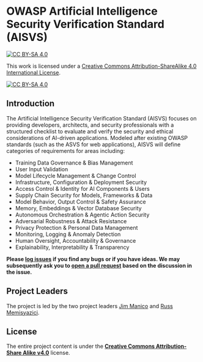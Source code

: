 # OWASP Artificial Intelligence Security Verification Standard (AISVS)

[![CC BY-SA 4.0][cc-by-sa-shield]][cc-by-sa]

This work is licensed under a
[Creative Commons Attribution-ShareAlike 4.0 International License][cc-by-sa].

[![CC BY-SA 4.0][cc-by-sa-image]][cc-by-sa]

[cc-by-sa]: http://creativecommons.org/licenses/by-sa/4.0/
[cc-by-sa-image]: https://licensebuttons.net/l/by-sa/4.0/88x31.png
[cc-by-sa-shield]: https://img.shields.io/badge/License-CC%20BY--SA%204.0-blue.svg

## Introduction

The Artificial Intelligence Security Verification Standard (AISVS) focuses on providing developers, architects, and security professionals with a structured checklist to evaluate and verify the security and ethical considerations of AI-driven applications. Modeled after existing OWASP standards (such as the ASVS for web applications), AISVS will define categories of requirements for areas including:

* Training Data Governance & Bias Management
* User Input Validation
* Model Lifecycle Management & Change Control
* Infrastructure, Configuration & Deployment Security
* Access Control & Identity for AI Components & Users
* Supply Chain Security for Models, Frameworks & Data
* Model Behavior, Output Control & Safety Assurance
* Memory, Embeddings & Vector Database Security
* Autonomous Orchestration & Agentic Action Security
* Adversarial Robustness & Attack Resistance
* Privacy Protection & Personal Data Management
* Monitoring, Logging & Anomaly Detection
* Human Oversight, Accountability & Governance
* Explainability, Interpretability & Transparency

**Please [log issues](https://github.com/OWASP/ASIVS/issues) if you find any bugs or if you have ideas. We may subsequently ask you to [open a pull request](https://github.com/OWASP/AISVS/pulls) based on the discussion in the issue.**

## Project Leaders

The project is led by the two project leaders [Jim Manico](https://github.com/jmanico) and [Russ Memisyazici](https://github.com/vtknightmare).

## License

The entire project content is under the **[Creative Commons Attribution-Share Alike v4.0](https://creativecommons.org/licenses/by-sa/4.0/)** license.
